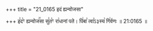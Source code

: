 +++
title = "21_0165 इदं ह्यन्वोजसा"

+++
इ꣣द꣡ꣳ ह्यन्वोज꣢꣯सा सु꣣त꣡ꣳ रा꣢धानां पते। पि꣢बा꣣ त्वा꣣ऽ३स्य꣡ गि꣢र्वणः ॥ 21:0165 ॥